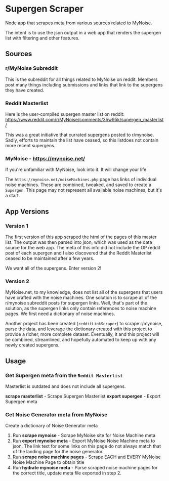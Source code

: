 # Supergen Scraper
Node app that scrapes meta from various sources related to MyNoise.

The intent is to use the json output in a web app that renders the supergen list with filtering and other features.

## Sources
### r/MyNoise Subreddit
This is the subreddit for all things related to MyNoise on reddit. Members post many things including submissions and links that link to the supergens they have created.

### Reddit Masterlist
Here is the user-compiled supergen master list on reddit:
https://www.reddit.com/r/MyNoise/comments/3hw95k/supergen_masterlist/

This was a great initiative that currated supergens posted to r/mynoise. Sadly, efforts to maintain the list have ceased, so this listdoes not contain more recent supergens.

### MyNoise - https://mynoise.net/
If you're unfamiliar with MyNoise, look into it. It will change your life.

The `https://mynoise.net/noiseMachines.php` page has links of individual noise machines. These are combined, tweaked, and saved to create a `Supergen`. This page may not represent all available noise machines, but it's a start.

## App Versions
### Version 1
The first version of this app scraped the html of the pages of this master list. The output was then parsed into json, which was used as the data source for the web app.
The meta of this info did not include the OP reddit post of each supergen and I also discovered that the Reddit Masterlist ceased to be maintained after a few years.

We want all of the supergens. Enter version 2!

### Version 2
MyNoise.net, to my knowledge, does not list all of the supergens that users have crafted with the noise machines. One solution is to scrape all of the r/mynoise subreddit posts for supergen links.
Well, that's part of the solution, as the supergen links only contain references to noise machine pages. We first need a dictionary of noise machines.  

Another project has been created (`redditLinkScraper`) to scrape r/mynoise, parse the data, and leverage the dictionary created with this project to provide a richer, more complete dataset. Eventually, it and this project will be combined, streamlined, and hopefully automated to keep up with any newly created supergens.

## Usage

### Get Supergen meta from the `Reddit Masterlist`
Masterlist is outdated and does not include all supergens.

**scrape masterlist** - Scrape Supergen Masterlist
**export supergen** - Export Supergen meta

### Get Noise Generator meta from MyNoise
Create a dictionary of Noise Generator meta

1. Run **scrape mynoise** - Scrape MyNoise site for Noise Machine meta
2. Run **export mynoise meta** - Export MyNoise Noise Machine meta to json. The link text for some links on this page do not always match that of the landing page for the noise generator. 
3. Run **scrape noise machine pages** - Scrape EACH and EVERY MyNoise Noise Machine Page to obtain title
4. Run **hydrate mynoise meta** - Parse scraped noise machine pages for the correct title, update meta file exported in step 2.





